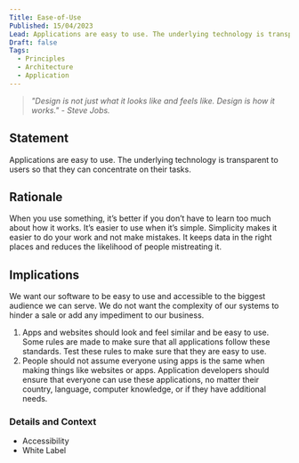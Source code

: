 ```yaml
---
Title: Ease-of-Use
Published: 15/04/2023
Lead: Applications are easy to use. The underlying technology is transparent to users so that they can concentrate on the tasks at hand.
Draft: false
Tags:
  - Principles
  - Architecture
  - Application
---
```


> *"Design is not just what it looks like and feels like. Design is how it works." - Steve Jobs.*

## Statement

Applications are easy to use. The underlying technology is transparent to users so that they can concentrate on their tasks.

## Rationale

When you use something, it’s better if you don’t have to learn too much about how it works. It’s easier to use when it’s simple. Simplicity makes it easier to do your work and not make mistakes. It keeps data in the right places and reduces the likelihood of people mistreating it.

## Implications

We want our software to be easy to use and accessible to the biggest audience we can serve. We do not want the complexity of our systems to hinder a sale or add any impediment to our business.

1. Apps and websites should look and feel similar and be easy to use. Some rules are made to make sure that all applications follow these standards. Test these rules to make sure that they are easy to use.
2. People should not assume everyone using apps is the same when making things like websites or apps. Application developers should ensure that everyone can use these applications, no matter their country, language, computer knowledge, or if they have additional needs.

### Details and Context

* Accessibility
* White Label
